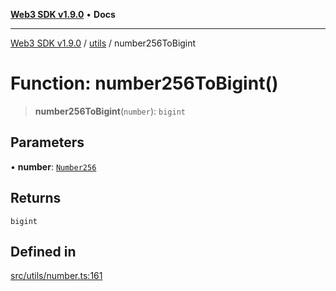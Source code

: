 [**Web3 SDK v1.9.0**](../../../README.md) • **Docs**

***

[Web3 SDK v1.9.0](../../../globals.md) / [utils](../README.md) / number256ToBigint

# Function: number256ToBigint()

> **number256ToBigint**(`number`): `bigint`

## Parameters

• **number**: [`Number256`](../../../type-aliases/Number256.md)

## Returns

`bigint`

## Defined in

[src/utils/number.ts:161](https://github.com/Mystic-Nayy/alephium-web3/blob/c1afd789a197ce5fe21f08c2965942090157c33d/packages/web3/src/utils/number.ts#L161)
